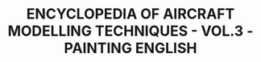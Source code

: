 ---
title: "ENCYCLOPEDIA OF AIRCRAFT MODELLING TECHNIQUES - VOL.3 - PAINTING ENGLISH"
price: "TBA"
desc: "Opis nije dostupan"
img_path: "/assets/img/A.MIG-6052.jpg"
brand: AMMO
available: true
cat: "books"
subcat: "SOLUTION BOOKS - MULTILINGUAL"
subsubcat: "SS"
---